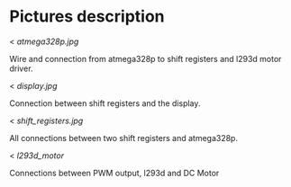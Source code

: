 # Pictures description
< *atmega328p.jpg*

Wire and connection from atmega328p to shift registers and l293d motor driver.

< *display.jpg*

Connection between shift registers and the display.

< *shift_registers.jpg*

All connections between two shift registers and atmega328p.

< *l293d_motor*

Connections between PWM output, l293d and DC Motor
